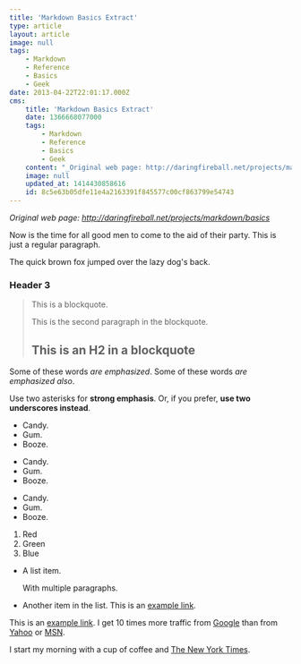 ```yaml
---
title: 'Markdown Basics Extract'
type: article
layout: article
image: null
tags:
    - Markdown
    - Reference
    - Basics
    - Geek
date: 2013-04-22T22:01:17.000Z
cms:
    title: 'Markdown Basics Extract'
    date: 1366668077000
    tags:
        - Markdown
        - Reference
        - Basics
        - Geek
    content: "_Original web page: http://daringfireball.net/projects/markdown/basics_\n\nNow is the time for all good men to come to\nthe aid of their party. This is just a\nregular paragraph.\n\nThe quick brown fox jumped over the lazy\ndog's back.\n\n### Header 3\n\n> This is a blockquote.\n> \n> This is the second paragraph in the blockquote.\n>\n> ## This is an H2 in a blockquote\n\nSome of these words *are emphasized*.\nSome of these words _are emphasized also_.\n\nUse two asterisks for **strong emphasis**.\nOr, if you prefer, __use two underscores instead__.\n*   Candy.\n*   Gum.\n*   Booze.\n+   Candy.\n+   Gum.\n+   Booze.\n-   Candy.\n-   Gum.\n-   Booze.\n1.  Red\n2.  Green\n3.  Blue\n*   A list item.\n\n    With multiple paragraphs.\n\n*   Another item in the list.\nThis is an [example link](http://example.com/).\n\nThis is an [example link](http://example.com/ \"With a Title\").\nI get 10 times more traffic from [Google][1] than from\n[Yahoo][2] or [MSN][3].\n\n[1]: http://google.com/        \"Google\"\n[2]: http://search.yahoo.com/  \"Yahoo Search\"\n[3]: http://search.msn.com/    \"MSN Search\"\nI start my morning with a cup of coffee and\n[The New York Times][NY Times].\n\n[ny times]: http://www.nytimes.com/"
    image: null
    updated_at: 1414430858616
    id: 8c5e63b05dfe11e4a2163391f845577c00cf863799e54743
---
```

_Original web page: http://daringfireball.net/projects/markdown/basics_

Now is the time for all good men to come to
the aid of their party. This is just a
regular paragraph.

The quick brown fox jumped over the lazy
dog's back.

### Header 3

> This is a blockquote.
> 
> This is the second paragraph in the blockquote.
>
> ## This is an H2 in a blockquote

Some of these words *are emphasized*.
Some of these words _are emphasized also_.

Use two asterisks for **strong emphasis**.
Or, if you prefer, __use two underscores instead__.
*   Candy.
*   Gum.
*   Booze.
+   Candy.
+   Gum.
+   Booze.
-   Candy.
-   Gum.
-   Booze.
1.  Red
2.  Green
3.  Blue
*   A list item.

    With multiple paragraphs.

*   Another item in the list.
This is an [example link](http://example.com/).

This is an [example link](http://example.com/ "With a Title").
I get 10 times more traffic from [Google][1] than from
[Yahoo][2] or [MSN][3].

[1]: http://google.com/        "Google"
[2]: http://search.yahoo.com/  "Yahoo Search"
[3]: http://search.msn.com/    "MSN Search"
I start my morning with a cup of coffee and
[The New York Times][NY Times].

[ny times]: http://www.nytimes.com/